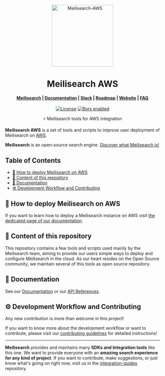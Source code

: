 <p align="center">
  <img src="https://res.cloudinary.com/meilisearch/image/upload/v1612343595/SDKs/meilisearch_aws.svg" alt="Meilisearch-AWS" width="200" height="200" />
</p>

<h1 align="center">Meilisearch AWS</h1>

<h4 align="center">
  <a href="https://github.com/meilisearch/meilisearch">Meilisearch</a> |
  <a href="https://docs.meilisearch.com">Documentation</a> |
  <a href="https://slack.meilisearch.com">Slack</a> |
  <a href="https://roadmap.meilisearch.com/tabs/1-under-consideration">Roadmap</a> |
  <a href="https://www.meilisearch.com">Website</a> |
  <a href="https://docs.meilisearch.com/faq">FAQ</a>
</h4>

<p align="center">
  <a href="https://github.com/meilisearch/meilisearch-aws/blob/main/LICENSE"><img src="https://img.shields.io/badge/license-MIT-informational" alt="License"></a>
  <a href="https://app.bors.tech/repositories/34949"><img src="https://bors.tech/images/badge_small.svg" alt="Bors enabled"></a>
</p>

<p align="center">⚡ Meilisearch tools for AWS integration</p>

**Meilisearch AWS** is a set of tools and scripts to improve user deployment of Meilisearch on [AWS](https://aws.amazon.com/).

**Meilisearch** is an open-source search engine. [Discover what Meilisearch is!](https://github.com/meilisearch/meilisearch)


## Table of Contents <!-- omit in toc -->

- [🚀 How to deploy Meilisearch on AWS](#-how-to-deploy-meilisearch-on-aws)
- [🎁 Content of this repository](#-content-of-this-repository)
- [📖 Documentation](#-documentation)
- [⚙️ Development Workflow and Contributing](#️-development-workflow-and-contributing)

## 🚀 How to deploy Meilisearch on AWS

If you want to learn how to deploy a Meilisearch instance on AWS visit [the dedicated page of our documentation](https://docs.meilisearch.com/create/how_to/aws.html).

## 🎁 Content of this repository

This repository contains a few tools and scripts used mainly by the Meilisearch team, aiming to provide our users simple ways to deploy and configure Meilisearch in the cloud. As our heart resides on the Open Source community, we maintain several of this tools as open source repository.

## 📖 Documentation

See our [Documentation](https://docs.meilisearch.com/learn/tutorials/getting_started.html) or our [API References](https://docs.meilisearch.com/reference/api/).

## ⚙️ Development Workflow and Contributing

Any new contribution is more than welcome in this project!

If you want to know more about the development workflow or want to contribute, please visit our [contributing guidelines](/CONTRIBUTING.md) for detailed instructions!

<hr>

**Meilisearch** provides and maintains many **SDKs and Integration tools** like this one. We want to provide everyone with an **amazing search experience for any kind of project**. If you want to contribute, make suggestions, or just know what's going on right now, visit us in the [integration-guides](https://github.com/meilisearch/integration-guides) repository.
